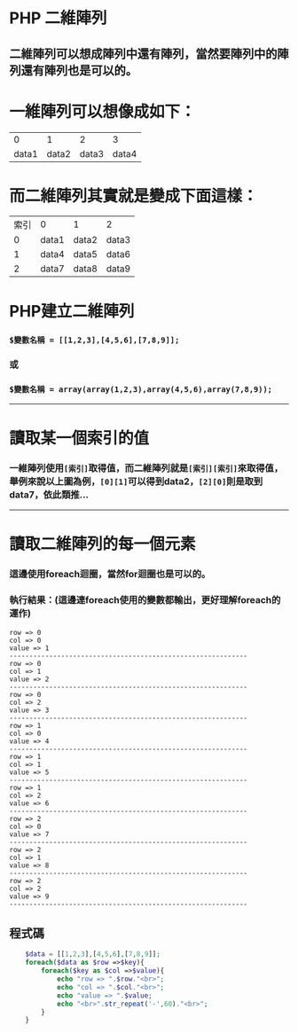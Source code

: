 # PHP 二維陣列
## 二維陣列可以想成陣列中還有陣列，當然要陣列中的陣列還有陣列也是可以的。
# 一維陣列可以想像成如下：
<table>
    <tr>
        <td>0</td>
        <td>1</td>
        <td>2</td>
        <td>3</td>
    </tr>
    <tr>
        <td>data1</td>
        <td>data2</td>
        <td>data3</td>
        <td>data4</td>
    </tr>
</table>

# 而二維陣列其實就是變成下面這樣：
<table>
    <tr>
        <td>索引</td>
        <td>0</td>
        <td>1</td>
        <td>2</td>
    </tr>
    <tr>
        <td>0</td>
        <td>data1</td>
        <td>data2</td>
        <td>data3</td>
    </tr>
    <tr>
        <td>1</td>
        <td>data4</td>
        <td>data5</td>
        <td>data6</td>
    </tr>
    <tr>
        <td>2</td>
        <td>data7</td>
        <td>data8</td>
        <td>data9</td>
    </tr>
</table>

# PHP建立二維陣列
### `$變數名稱 = [[1,2,3],[4,5,6],[7,8,9]];`
### 或
### `$變數名稱 = array(array(1,2,3),array(4,5,6),array(7,8,9));`
<hr>

# 讀取某一個索引的值
### 一維陣列使用`[索引]`取得值，而二維陣列就是`[索引][索引]`來取得值，舉例來說以上圖為例，`[0][1]`可以得到data2，`[2][0]`則是取到data7，依此類推...
<hr>

# 讀取二維陣列的每一個元素
### 這邊使用foreach迴圈，當然for迴圈也是可以的。
### 執行結果：(這邊連foreach使用的變數都輸出，更好理解foreach的運作)
```
row => 0
col => 0
value => 1
------------------------------------------------------------
row => 0
col => 1
value => 2
------------------------------------------------------------
row => 0
col => 2
value => 3
------------------------------------------------------------
row => 1
col => 0
value => 4
------------------------------------------------------------
row => 1
col => 1
value => 5
------------------------------------------------------------
row => 1
col => 2
value => 6
------------------------------------------------------------
row => 2
col => 0
value => 7
------------------------------------------------------------
row => 2
col => 1
value => 8
------------------------------------------------------------
row => 2
col => 2
value => 9
------------------------------------------------------------
```

## 程式碼
```php
    $data = [[1,2,3],[4,5,6],[7,8,9]];
    foreach($data as $row =>$key){
        foreach($key as $col =>$value){
            echo "row => ".$row."<br>";
            echo "col => ".$col."<br>";
            echo "value => ".$value;
            echo "<br>".str_repeat('-',60)."<br>"; 
        }
    }
```